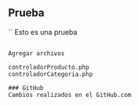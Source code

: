 ## Prueba
``
Esto es una prueba

```

Agregar archivos 

controladorProducto.php
controladorCategoria.php

### GitHub
Cambios realizados en el GitHub.com

